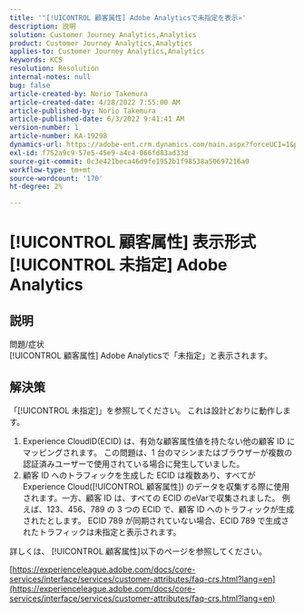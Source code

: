 ```yaml
---
title: '"[!UICONTROL 顧客属性] Adobe Analyticsで未指定を表示»'
description: 説明
solution: Customer Journey Analytics,Analytics
product: Customer Journey Analytics,Analytics
applies-to: Customer Journey Analytics,Analytics
keywords: KCS
resolution: Resolution
internal-notes: null
bug: false
article-created-by: Norio Takemura
article-created-date: 4/28/2022 7:55:00 AM
article-published-by: Norio Takemura
article-published-date: 6/3/2022 9:41:41 AM
version-number: 1
article-number: KA-19298
dynamics-url: https://adobe-ent.crm.dynamics.com/main.aspx?forceUCI=1&pagetype=entityrecord&etn=knowledgearticle&id=8aee8b7a-c8c6-ec11-a7b6-0022480a1af6
exl-id: f752a9c9-57e5-45e9-a4c4-066fd83ad33d
source-git-commit: 0c3e421beca46d9fe1952b1f98538a50697216a0
workflow-type: tm+mt
source-wordcount: '170'
ht-degree: 2%

---
```


# [!UICONTROL 顧客属性] 表示形式 [!UICONTROL 未指定] Adobe Analytics

## 説明

問題/症状
<br>[!UICONTROL 顧客属性] Adobe Analyticsで「未指定」と表示されます。

## 解決策




「[!UICONTROL 未指定]」を参照してください。 これは設計どおりに動作します。

1. Experience CloudID(ECID) は、有効な顧客属性値を持たない他の顧客 ID にマッピングされます。 この問題は、1 台のマシンまたはブラウザーが複数の認証済みユーザーで使用されている場合に発生していました。
2. 顧客 ID へのトラフィックを生成した ECID は複数あり、すべてがExperience Cloud([!UICONTROL 顧客属性]) のデータを収集する際に使用されます。一方、顧客 ID は、すべての ECID のeVarで収集されました。 例えば、123、456、789 の 3 つの ECID で、顧客 ID へのトラフィックが生成されたとします。 ECID 789 が同期されていない場合、ECID 789 で生成されたトラフィックは未指定と表示されます。




詳しくは、 [!UICONTROL 顧客属性]以下のページを参照してください。

[https://experienceleague.adobe.com/docs/core-services/interface/services/customer-attributes/faq-crs.html?lang=en](https://experienceleague.adobe.com/docs/core-services/interface/services/customer-attributes/faq-crs.html?lang=en)
